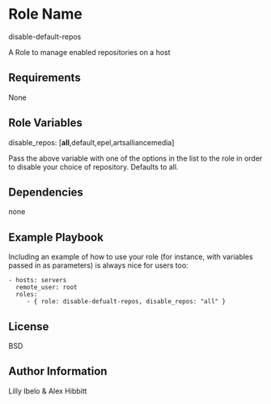 Role Name
=========

disable-default-repos

A Role to manage enabled repositories on a host

Requirements
------------

None

Role Variables
--------------

disable_repos: [**all**,default,epel,artsalliancemedia]

Pass the above variable with one of the options in the list to the role in order to disable your choice of repository. Defaults to all.

Dependencies
------------

none

Example Playbook
----------------

Including an example of how to use your role (for instance, with variables passed in as parameters) is always nice for users too:

    - hosts: servers
      remote_user: root
      roles:
         - { role: disable-defualt-repos, disable_repos: "all" }

License
-------

BSD

Author Information
------------------

Lilly Ibelo & Alex Hibbitt
